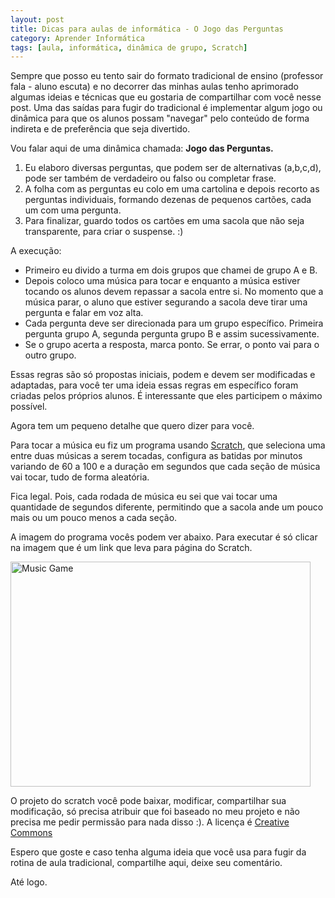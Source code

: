 ```yaml
---
layout: post
title: Dicas para aulas de informática - O Jogo das Perguntas
category: Aprender Informática
tags: [aula, informática, dinâmica de grupo, Scratch]
---
```


Sempre que posso eu tento sair do formato tradicional de ensino (professor fala - aluno escuta) e no decorrer das minhas aulas tenho aprimorado algumas ideias e técnicas que eu gostaria de compartilhar com você nesse post. Uma das saídas para fugir do tradicional é implementar algum jogo ou dinâmica para que os alunos possam "navegar" pelo conteúdo de forma indireta e de preferência que seja divertido.

Vou falar aqui de uma dinâmica chamada: __Jogo das Perguntas.__

1. Eu elaboro diversas perguntas, que podem ser de alternativas (a,b,c,d), pode ser também de verdadeiro ou falso ou completar frase.
2. A folha com as perguntas eu colo em uma cartolina e depois recorto as perguntas individuais, formando dezenas de pequenos cartões, cada um com uma pergunta.
3. Para finalizar, guardo todos os cartões em uma sacola que não seja transparente, para criar o suspense. :)


A execução:

- Primeiro eu divido a turma em dois grupos que chamei de grupo A e B.
- Depois coloco uma música para tocar e enquanto a música estiver tocando os alunos devem repassar a sacola entre si. No momento que a música parar, o aluno que estiver segurando a sacola deve tirar uma pergunta e falar em voz alta.
- Cada pergunta deve ser direcionada para um grupo específico. Primeira pergunta grupo A, segunda pergunta grupo B e assim sucessivamente.
-	Se o grupo acerta a resposta, marca ponto. Se errar, o ponto vai para o outro grupo.

Essas regras são só propostas iniciais, podem e devem ser modificadas e adaptadas, para você ter uma ideia essas regras em específico foram criadas pelos próprios alunos. É interessante que eles participem o máximo possível.

Agora tem um pequeno detalhe que quero dizer para você.

Para tocar a música eu fiz um programa usando [Scratch](http://scratch.mit.edu/), que seleciona uma entre duas músicas a serem tocadas, configura as batidas por minutos variando de 60 a 100 e a duração em segundos que cada seção de música vai tocar, tudo de forma aleatória.

Fica legal. Pois, cada rodada de música eu sei que vai tocar uma quantidade de segundos diferente, permitindo que a sacola ande um pouco mais ou um pouco menos a cada seção.

A imagem do programa vocês podem ver abaixo. Para executar é só clicar na imagem que é um link que leva para página do Scratch.

<a href="http://scratch.mit.edu/projects/valeriofarias/761621"><img title="Music game" src="http://scratch.mit.edu/static/projects/valeriofarias/761621_med.png" alt="Music Game" width="480" height="360" /></a>

O projeto do scratch você pode baixar, modificar, compartilhar sua modificação, só precisa atribuir que foi baseado no meu projeto e não precisa me pedir permissão para nada disso :). A licença é <a href="http://creativecommons.org/licenses/by-sa/2.0/deed.en_US">Creative Commons</a>

Espero que goste e caso tenha alguma ideia que você usa para fugir da rotina de aula tradicional, compartilhe aqui, deixe seu comentário.

Até logo.

